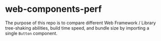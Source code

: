 # web-components-perf

The purpose of this repo is to compare different Web Framework / Library tree-shaking abilities, build time speed, and bundle size by importing a single `Button` component. 
